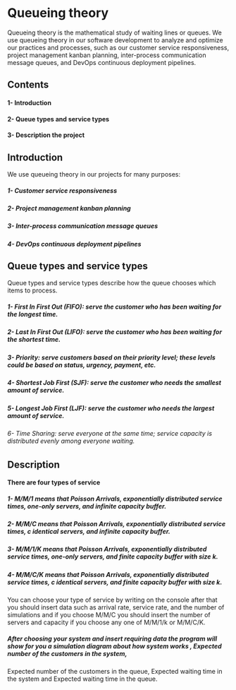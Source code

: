 # Queueing theory
Queueing theory is the mathematical study of waiting lines or queues.
We use queueing theory in our software development to analyze and optimize our practices and processes, such as our customer service responsiveness, project management kanban planning, inter-process communication message queues, and DevOps continuous deployment pipelines.
## Contents
<h4>1- Introduction</h4>
<h4>2- Queue types and service types</h4>
<h4>3- Description the project</h4>

## Introduction
We use queueing theory in our projects for many purposes:
<h5>1- Customer service responsiveness</h5>
<h5>2- Project management kanban planning</h5>
<h5>3- Inter-process communication message queues</h5>
<h5>4- DevOps continuous deployment pipelines</h5>

## Queue types and service types
Queue types and service types describe how the queue chooses which items to process.
<h5>1- First In First Out (FIFO): serve the customer who has been waiting for the longest time.</h5>
<h5>2- Last In First Out (LIFO): serve the customer who has been waiting for the shortest time.</h5>
<h5>3- Priority: serve customers based on their priority level; these levels could be based on status, urgency, payment, etc.</h5>
<h5>4- Shortest Job First (SJF): serve the customer who needs the smallest amount of service.</h5>
<h5>5- Longest Job First (LJF): serve the customer who needs the largest amount of service.</h5>
<h6>6- Time Sharing: serve everyone at the same time; service capacity is distributed evenly among everyone waiting.</h6>

## Description
<h4>There are four types of service </h4>
<h5>1- M/M/1   means that Poisson Arrivals, exponentially distributed service times, one-only servers, and infinite capacity buffer.</h5>
<h5>2- M/M/C   means that Poisson Arrivals, exponentially distributed service times, c identical servers, and infinite capacity buffer.</h5>
<h5>3- M/M/1/K means that Poisson Arrivals, exponentially distributed service times, one-only servers, and finite capacity buffer with size k.</h5> 
<h5>4- M/M/C/K means that Poisson Arrivals, exponentially distributed service times, c identical servers, and finite capacity buffer with size k.</h5>

You can choose your type of service by writing on the console after that you should insert data such as arrival rate, service rate, and the number of simulations and if you choose M/M/C you should insert the number of servers and capacity if you choose any one of M/M/1/k or M/M/C/K.

##### After choosing your system and insert requiring data the program will show for you a simulation diagram about how system works , Expected number of the customers in the system,
Expected number of the customers in the queue, Expected waiting time in the system and Expected waiting time in the queue.




